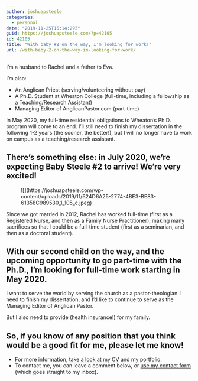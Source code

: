```yaml
---
author: joshuapsteele
categories:
  - personal
date: "2019-11-25T16:14:29Z"
guid: https://joshuapsteele.com/?p=42105
id: 42105
title: "With baby #2 on the way, I'm looking for work!"
url: /with-baby-2-on-the-way-im-looking-for-work/
---
```


I’m a husband to Rachel and a father to Eva.

I’m also:

- An Anglican Priest (serving/volunteering without pay)
- A Ph.D. Student at Wheaton College (full-time, including a fellowship as a Teaching/Research Assistant)
- Managing Editor of AnglicanPastor.com (part-time)

In May 2020, my full-time residential obligations to Wheaton’s Ph.D. program will come to an end. I’ll still need to finish my dissertation in the following 1-2 years (the sooner, the better!), but I will no longer have to work on campus as a teaching/research assistant.

## There’s something else: in July 2020, we’re expecting Baby Steele #2 to arrive! We’re very excited!

<figure class="wp-block-image size-large">![](https://joshuapsteele.com/wp-content/uploads/2019/11/624D6A25-2774-4BE3-BE83-61358C989530_1_105_c.jpeg)</figure>Since we got married in 2012, Rachel has worked full-time (first as a Registered Nurse, and then as a Family Nurse Practitioner), making many sacrifices so that I could be a full-time student (first as a seminarian, and then as a doctoral student).

## With our second child on the way, and the upcoming opportunity to go part-time with the Ph.D., I’m looking for full-time work starting in May 2020.

I want to serve the world by serving the church as a pastor-theologian. I need to finish my dissertation, and I’d like to continue to serve as the Managing Editor of Anglican Pastor.

But I also need to provide (health insurance!) for my family.

## So, if you know of any position that you think would be a good fit for me, please let me know!

- For more information, [take a look at my CV](https://joshuapsteele.com/portfolio/cv/) and my [portfolio](https://joshuapsteele.com/portfolio/).
- To contact me, you can leave a comment below, or [use my contact form](https://joshuapsteele.com/contact/) (which goes straight to my inbox).